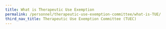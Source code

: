 ```yaml
---
title: What is Therapeutic Use Exemption
permalink: /personnel/therapeutic-use-exemption-committee/what-is-TUE/
third_nav_title: Therapeutic Use Exemption Committee (TUEC)
---
```

